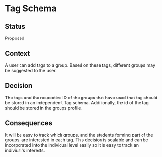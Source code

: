 # Tag Schema

## Status

Proposed

## Context

A user can add tags to a group. Based on these tags, different groups may be suggested to the user. 

## Decision

The tags and the respective ID of the groups that have used that tag should be stored in an independemt Tag schema. Additionally, the id of the tag should be stored in the groups profile.

## Consequences

It will be easy to track which groups, and the students forming part of the groups, are interested in each tag. This decision is scalable and can be incorporated into the individual level easily so it is easy to track an indiviual's interests. 